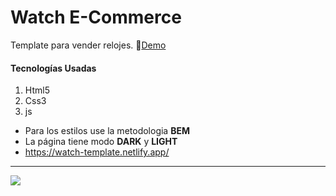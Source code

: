 # Watch E-Commerce
Template para vender relojes. 🎉[Demo](https://watch-template.netlify.app/ "Demo")
#### Tecnologías Usadas
1. Html5
2. Css3
3. js

- Para los estilos use la metodologia **BEM**
- La página tiene modo **DARK** y **LIGHT**
- https://watch-template.netlify.app/

------------

[![](https://i.postimg.cc/W4nv8vKM/watch-Ecomerce.png)](https://watch-template.netlify.app/)
